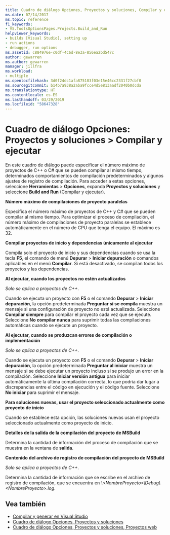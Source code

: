 ```yaml
---
title: Cuadro de diálogo Opciones, Proyectos y soluciones, Compilar y ejecutar
ms.date: 07/14/2017
ms.topic: reference
f1_keywords:
- VS.ToolsOptionsPages.Projects.Build_and_Run
helpviewer_keywords:
- builds [Visual Studio], setting up
- run actions
- debugger, run options
ms.assetid: c884976e-c0df-4c6d-8e3a-856ea2bd547c
author: gewarren
ms.author: gewarren
manager: jillfra
ms.workload:
- multiple
ms.openlocfilehash: 3d0f24dc1afa875183f03e15e46cc2331f27cbf0
ms.sourcegitcommit: b14b7a938a2aba9fcce4d5e813aadf2040b0dcda
ms.translationtype: HT
ms.contentlocale: es-ES
ms.lasthandoff: 03/29/2019
ms.locfileid: "58647328"
---
```

# <a name="options-dialog-box-projects-and-solutions--build-and-run"></a>Cuadro de diálogo Opciones: Proyectos y soluciones \> Compilar y ejecutar

En este cuadro de diálogo puede especificar el número máximo de proyectos de C++ o C# que se pueden compilar al mismo tiempo, determinados comportamientos de compilación predeterminados y algunos ajustes de registro de compilación. Para acceder a estas opciones, seleccione **Herramientas** > **Opciones**, expanda **Proyectos y soluciones** y seleccione **Build and Run** (Compilar y ejecutar).

**Número máximo de compilaciones de proyecto paralelas**

Especifica el número máximo de proyectos de C++ y C# que se pueden compilar al mismo tiempo. Para optimizar el proceso de compilación, el número máximo de compilaciones de proyecto paralelas se establece automáticamente en el número de CPU que tenga el equipo. El máximo es 32.

**Compilar proyectos de inicio y dependencias únicamente al ejecutar**

Compila solo el proyecto de inicio y sus dependencias cuando se usa la tecla **F5**, el comando de menú **Depurar** > **Iniciar depuración** o comandos aplicables en el menú **Compilar**. Si está desactivado, se compilan todos los proyectos y las dependencias.

**Al ejecutar, cuando los proyectos no estén actualizados**

*Solo se aplica a proyectos de C++*.

Cuando se ejecuta un proyecto con **F5** o el comando **Depurar** > **Iniciar depuración**, la opción predeterminada **Preguntar si se compila** muestra un mensaje si una configuración de proyecto no está actualizada. Seleccione **Compilar siempre** para compilar el proyecto cada vez que se ejecute. Seleccione **No compilar nunca** para suprimir todas las compilaciones automáticas cuando se ejecute un proyecto.

**Al ejecutar, cuando se produzcan errores de compilación o implementación**

*Solo se aplica a proyectos de C++*.

Cuando se ejecuta un proyecto con **F5** o el comando **Depurar** > **Iniciar depuración**, la opción predeterminada **Preguntar al iniciar** muestra un mensaje si se debe ejecutar un proyecto incluso si se produjo un error en la compilación. Seleccione **Iniciar versión antigua** para iniciar automáticamente la última compilación correcta, lo que podría dar lugar a discrepancias entre el código en ejecución y el código fuente. Seleccione **No iniciar** para suprimir el mensaje.

**Para soluciones nuevas, usar el proyecto seleccionado actualmente como proyecto de inicio**

Cuando se establece esta opción, las soluciones nuevas usan el proyecto seleccionado actualmente como proyecto de inicio.

**Detalles de la salida de la compilación del proyecto de MSBuild**

Determina la cantidad de información del proceso de compilación que se muestra en la ventana de **salida**.

**Contenido del archivo de registro de compilación del proyecto de MSBuild**

*Solo se aplica a proyectos de C++*.

Determina la cantidad de información que se escribe en el archivo de registro de compilación, que se encuentra en *\\\<NombreProyecto>\Debug\\\<NombreProyecto>.log*.

## <a name="see-also"></a>Vea también

- [Compilar y generar en Visual Studio](../../ide/compiling-and-building-in-visual-studio.md)
- [Cuadro de diálogo Opciones, Proyectos y soluciones](projects-and-solutions-options-dialog-box.md)
- [Cuadro de diálogo Opciones, Proyectos y soluciones, Proyectos web](options-dialog-box-projects-and-solutions-web-projects.md)